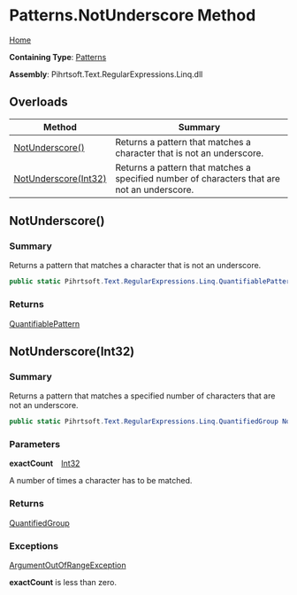 # Patterns\.NotUnderscore Method

[Home](../../../../../../README.md)

**Containing Type**: [Patterns](../README.md)

**Assembly**: Pihrtsoft\.Text\.RegularExpressions\.Linq\.dll

## Overloads

| Method | Summary |
| ------ | ------- |
| [NotUnderscore()](#Pihrtsoft_Text_RegularExpressions_Linq_Patterns_NotUnderscore) | Returns a pattern that matches a character that is not an underscore\. |
| [NotUnderscore(Int32)](#Pihrtsoft_Text_RegularExpressions_Linq_Patterns_NotUnderscore_System_Int32_) | Returns a pattern that matches a specified number of characters that are not an underscore\. |

## NotUnderscore\(\) <a name="Pihrtsoft_Text_RegularExpressions_Linq_Patterns_NotUnderscore"></a>

### Summary

Returns a pattern that matches a character that is not an underscore\.

```csharp
public static Pihrtsoft.Text.RegularExpressions.Linq.QuantifiablePattern NotUnderscore()
```

### Returns

[QuantifiablePattern](../../QuantifiablePattern/README.md)

## NotUnderscore\(Int32\) <a name="Pihrtsoft_Text_RegularExpressions_Linq_Patterns_NotUnderscore_System_Int32_"></a>

### Summary

Returns a pattern that matches a specified number of characters that are not an underscore\.

```csharp
public static Pihrtsoft.Text.RegularExpressions.Linq.QuantifiedGroup NotUnderscore(int exactCount)
```

### Parameters

**exactCount** &ensp; [Int32](https://docs.microsoft.com/en-us/dotnet/api/system.int32)

A number of times a character has to be matched\.

### Returns

[QuantifiedGroup](../../QuantifiedGroup/README.md)

### Exceptions

[ArgumentOutOfRangeException](https://docs.microsoft.com/en-us/dotnet/api/system.argumentoutofrangeexception)

**exactCount** is less than zero\.

